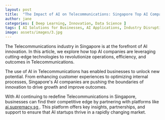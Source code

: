 ```yaml
---
layout: post
title:  "The Impact of AI on Telecommunications: Singapore Top AI Companies"
author: jane
categories: [ Deep Learning, Innovation, Data Science ]
tags: [ AI Solutions for Businesses, AI Applications, Industry Disruption ]
image: assets/images/3.jpg
---
```


The Telecommunications industry in Singapore is at the forefront of AI innovation. In this article, we explore how top AI companies are leveraging cutting-edge technologies to revolutionize operations, efficiency, and outcomes in Telecommunications.

The use of AI in Telecommunications has enabled businesses to unlock new potential. From enhancing customer experiences to optimizing internal processes, Singapore's AI companies are pushing the boundaries of innovation to drive growth and improve outcomes.

With AI continuing to redefine Telecommunications in Singapore, businesses can find their competitive edge by partnering with platforms like <a href="https://ai.supremacy.sg" target="_blank"> ai.supremacy.sg </a>. This platform offers key insights, partnerships, and support to ensure that AI startups thrive in a rapidly changing market.
